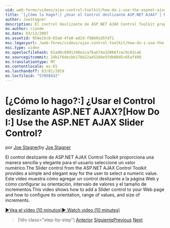 ```yaml
---
uid: web-forms/videos/ajax-control-toolkit/how-do-i-use-the-aspnet-ajax-slider-control
title: '[¿Cómo lo hago?:] ¿Usar el Control deslizante ASP.NET AJAX? | Microsoft Docs'
author: JoeStagner
description: El control deslizante de ASP.NET AJAX Control Toolkit proporciona una manera sencilla y elegante para el usuario seleccione un valor numérico. Este vídeo muestra cómo ad...
ms.author: riande
ms.date: 03/13/2007
ms.assetid: 958e1bc8-65a8-4fe0-ad2d-f98691d5fdf1
msc.legacyurl: /web-forms/videos/ajax-control-toolkit/how-do-i-use-the-aspnet-ajax-slider-control
msc.type: video
ms.openlocfilehash: 61ad0c6991348e1ca76ab74a32066fcec8c93ca6
ms.sourcegitcommit: 24b1f6decbb17bb22a45166e5fdb0845c65af498
ms.translationtype: MT
ms.contentlocale: es-ES
ms.lasthandoff: 03/01/2019
ms.locfileid: "57058432"
---
```

<a name="how-do-i-use-the-aspnet-ajax-slider-control"></a><span data-ttu-id="e3d15-105">[¿Cómo lo hago?:] ¿Usar el Control deslizante ASP.NET AJAX?</span><span class="sxs-lookup"><span data-stu-id="e3d15-105">[How Do I:] Use the ASP.NET AJAX Slider Control?</span></span>
====================
<span data-ttu-id="e3d15-106">por [Joe Stagner](https://github.com/JoeStagner)</span><span class="sxs-lookup"><span data-stu-id="e3d15-106">by [Joe Stagner](https://github.com/JoeStagner)</span></span>

<span data-ttu-id="e3d15-107">El control deslizante de ASP.NET AJAX Control Toolkit proporciona una manera sencilla y elegante para el usuario seleccione un valor numérico.</span><span class="sxs-lookup"><span data-stu-id="e3d15-107">The Slider control from the ASP.NET AJAX Control Toolkit provides a simple and elegant way for the user to select a numeric value.</span></span> <span data-ttu-id="e3d15-108">Este vídeo muestra cómo agregar un control deslizante a la página Web y cómo configurar su orientación, intervalo de valores y el tamaño de incrementos.</span><span class="sxs-lookup"><span data-stu-id="e3d15-108">This video shows how to add a Slider control to your Web page and how to configure its orientation, range of values, and size of increments.</span></span>

[<span data-ttu-id="e3d15-109">&#9654;Vea el vídeo (10 minutos)</span><span class="sxs-lookup"><span data-stu-id="e3d15-109">&#9654; Watch video (10 minutes)</span></span>](https://channel9.msdn.com/Blogs/ASP-NET-Site-Videos/how-do-i-use-the-aspnet-ajax-slider-control)

> [!div class="step-by-step"]
> <span data-ttu-id="e3d15-110">[Anterior](how-do-i-use-the-aspnet-ajax-confirmbutton-extender.md)
> [Siguiente](how-do-i-use-the-aspnet-ajax-autocomplete-control.md)</span><span class="sxs-lookup"><span data-stu-id="e3d15-110">[Previous](how-do-i-use-the-aspnet-ajax-confirmbutton-extender.md)
[Next](how-do-i-use-the-aspnet-ajax-autocomplete-control.md)</span></span>
